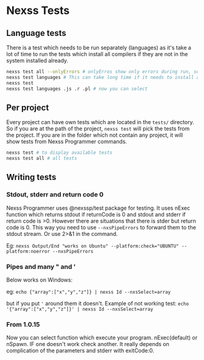 # Nexss Tests

## Language tests

There is a test which needs to be run separately (languages) as it's take a lot of time to run the tests which install all compilers if they are not in the system installed already.

```sh
nexss test all --onlyErrors # onlyErros show only errors during run, so much less output
nexss test languages # This can take long time if it needs to install all compilers
nexss test
nexss test languages .js .r .pl # now you can select
```

## Per project

Every project can have own tests which are located in the `tests/` directory. So if you are at the path of the project, `nexss test` will pick the tests from the project. If you are in the folder which not contain any project, it will show tests from Nexss Programmer commands.

```sh
nexss test # to display available tests
nexss test all # all tests
```

## Writing tests

### Stdout, stderr and return code 0

Nexss Programmer uses @nexssp/test package for testing. It uses nExec function which returns stdout if returnCode is 0 and stdout and stderr if return code is >0. However there are situations that there is stder but return code is 0. This way you need to use `--nxsPipeErrors` to forward them to the stdout stream. Or use 2>&1 in the command.

Eg: `nexss Output/End "works on Ubuntu" --platform:check="UBUNTU" --platform:noerror --nxsPipeErrors`

### Pipes and many " and '

Below works on Windows:

eg: `echo {"array":["x","y","z"]} | nexss Id --nxsSelect=array`

but if you put `'` around them it doesn't. Example of not working test: `echo '{"array":["x","y","z"]}' | nexss Id --nxsSelect=array`

### From 1.0.15

Now you can select function which execute your program. nExec(default) or nSpawn. IF one doesn't work check another. It really depends on complication of the parameters and stderr with exitCode:0.
